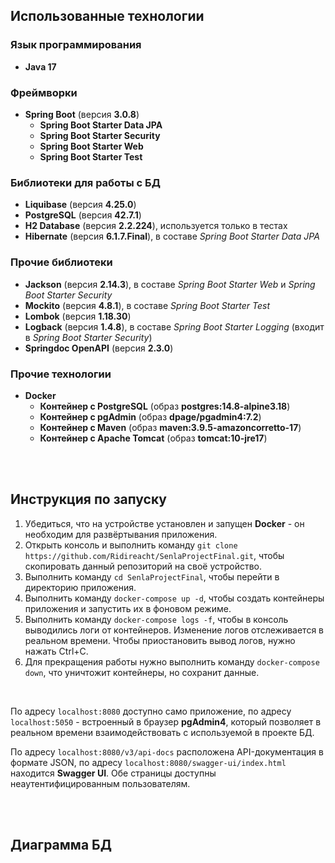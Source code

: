 ## Использованные технологии

### Язык программирования
- **Java 17**

### Фреймворки
- **Spring Boot**  (версия **3.0.8**)
  - **Spring Boot Starter Data JPA**
  - **Spring Boot Starter Security**
  - **Spring Boot Starter Web**
  - **Spring Boot Starter Test**

### Библиотеки для работы с БД
- **Liquibase** (версия **4.25.0**)
- **PostgreSQL** (версия **42.7.1**)
- **H2 Database** (версия **2.2.224**), используется только в тестах
- **Hibernate** (версия **6.1.7.Final**), в составе *Spring Boot Starter Data JPA*

### Прочие библиотеки
- **Jackson** (версия **2.14.3**), в составе *Spring Boot Starter Web* и *Spring Boot Starter Security*
- **Mockito** (версия **4.8.1**), в составе *Spring Boot Starter Test*
- **Lombok** (версия **1.18.30**)
- **Logback** (версия **1.4.8**), в составе *Spring Boot Starter Logging* (входит в *Spring Boot Starter Security*)
- **Springdoc OpenAPI** (версия **2.3.0**)

### Прочие технологии
- **Docker**
  - **Контейнер с PostgreSQL** (образ **postgres:14.8-alpine3.18**)
  - **Контейнер с pgAdmin** (образ **dpage/pgadmin4:7.2**)
  - **Контейнер с Maven** (образ **maven:3.9.5-amazoncorretto-17**)
  - **Контейнер с Apache Tomcat** (образ **tomcat:10-jre17**)

<br><br>
## Инструкция по запуску

1. Убедиться, что на устройстве установлен и запущен **Docker** - он необходим для развёртывания приложения.
1. Открыть консоль и выполнить команду ```git clone https://github.com/Ridireacht/SenlaProjectFinal.git```, чтобы скопировать данный репозиторий на своё устройство.
1. Выполнить команду ```cd SenlaProjectFinal```, чтобы перейти в директорию приложения.
1. Выполнить команду ```docker-compose up -d```, чтобы создать контейнеры приложения и запустить их в фоновом режиме.
1. Выполнить команду ```docker-compose logs -f```, чтобы в консоль выводились логи от контейнеров. Изменение логов отслеживается в реальном времени. Чтобы приостановить вывод логов, нужно нажать Ctrl+C.
1. Для прекращения работы нужно выполнить команду ```docker-compose down```, что уничтожит контейнеры, но сохранит данные.
<br>

По адресу ```localhost:8080``` доступно само приложение, по адресу ```localhost:5050``` - встроенный в браузер **pgAdmin4**, который позволяет в реальном времени взаимодействовать с используемой в проекте БД.

По адресу ```localhost:8080/v3/api-docs``` расположена API-документация в формате JSON, по адресу ```localhost:8080/swagger-ui/index.html``` находится **Swagger UI**. Обе страницы доступны неаутентифицированным пользователям.

<br><br>
## Диаграмма БД
